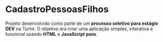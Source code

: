 # CadastroPessoasFilhos
Projeto desenvolvido como parte de um **processo seletivo para estágio DEV** na Turim. O objetivo era criar uma aplicação simples, interativa e funcional usando **HTML** e **JavaScript puro**.
